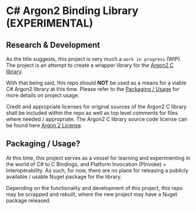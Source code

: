 # C# Argon2 Binding Library (EXPERIMENTAL)

## Research & Development
As the title suggests, this project is very much a `work in progress` (WIP). The project is an attempt to create a wrapper library for the [Argon2 C library](https://github.com/P-H-C/phc-winner-argon2).

With that being said, this repo should **NOT** be used as a means for a viable C# Argon2 library at this time. Please refer to the [Packaging / Usage](#packaging--usage) for more details on project usage.

Credit and appropriate licenses for original sources of the Argon2 C library shall be included within the repo as well as top level comments for files where needed / appropriate. The Argon2 C library source code license can be found here [Argon 2 License](ARGON2_LICENSE.txt).

## Packaging / Usage?
At this time, this project serves as a vessel for learning and experimenting in the world of C# to C Bindings, and Platform Invocation (PInvoke) + Interoperability. As such, for now, there are no plans for releasing a publicly available / usable Nuget package for the library.

Depending on the functionality and development of this project, this repo may be scrapped and rebuilt, where the new project may have a Nuget package released.
